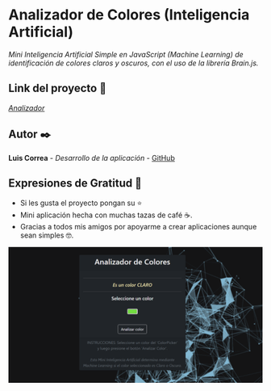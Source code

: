 # Analizador de Colores (Inteligencia Artificial)

_Mini Inteligencia Artificial Simple en JavaScript (Machine Learning) de identificación de colores claros y oscuros, con el uso de la librería Brain.js._

## Link del proyecto 🚀

_[Analizador](https://analizadordecolores.netlify.app)_

## Autor ✒️

**Luis Correa** - *Desarrollo de la aplicación* - [GitHub](https://github.com/luisCorreaCespedes)

## Expresiones de Gratitud 🎁

* Si les gusta el proyecto pongan su ⭐️
* Mini aplicación hecha con muchas tazas de café ☕. 
* Gracias a todos mis amigos por apoyarme a crear aplicaciones aunque sean simples 🤓.

![Screenshot](./assets/img/example.png)